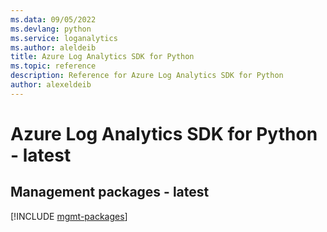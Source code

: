 ```yaml
---
ms.data: 09/05/2022
ms.devlang: python
ms.service: loganalytics
ms.author: aleldeib
title: Azure Log Analytics SDK for Python
ms.topic: reference
description: Reference for Azure Log Analytics SDK for Python
author: alexeldeib
---
```

# Azure Log Analytics SDK for Python - latest

## Management packages - latest
[!INCLUDE [mgmt-packages](log-analytics-mgmt-index.md)]